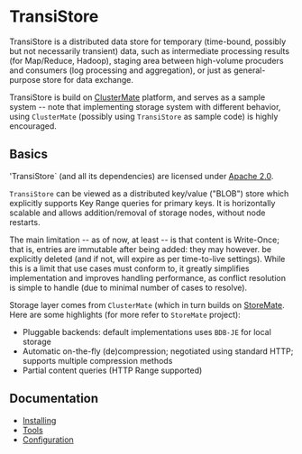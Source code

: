 # TransiStore

TransiStore is a distributed data store for temporary (time-bound, possibly but not necessarily transient) data, such as intermediate processing results (for Map/Reduce, Hadoop), staging area between high-volume procuders and consumers (log processing and aggregation), or just as general-purpose store for data exchange.

TransiStore is build on [ClusterMate](https://github.com/cowtowncoder/ClusterMate) platform, and serves as a sample system -- note that implementing storage system with different behavior, using `ClusterMate` (possibly using `TransiStore` as sample code) is highly encouraged.

## Basics

'TransiStore` (and all its dependencies) are licensed under [Apache 2.0](http://www.apache.org/licenses/LICENSE-2.0.html).

`TransiStore` can be viewed as a distributed key/value ("BLOB") store which explicitly supports Key Range queries for primary keys. It is horizontally scalable and allows addition/removal of storage nodes, without node restarts.

The main limitation -- as of now, at least -- is that content is Write-Once; that is, entries are immutable after being added: they may however. be explicitly deleted (and if not, will expire as per time-to-live settings). While this is a limit that use cases must conform to, it greatly simplifies implementation and improves handling performance, as conflict resolution is simple to handle (due to minimal number of cases to resolve).

Storage layer comes from `ClusterMate` (which in turn builds on [StoreMate](https://github.com/cowtowncoder/StoreMate).
Here are some highlights (for more refer to `StoreMate` project):

* Pluggable backends: default implementations uses `BDB-JE` for local storage
* Automatic on-the-fly (de)compression; negotiated using standard HTTP; supports multiple compression methods
* Partial content queries (HTTP Range supported)


## Documentation

* [Installing](/FasterXML/TransiStore/wiki/Install)
* [Tools](/FasterXML/TransiStore/wiki/Tools)
* [Configuration](/FasterXML/TransiStore/wiki/Configuration)





